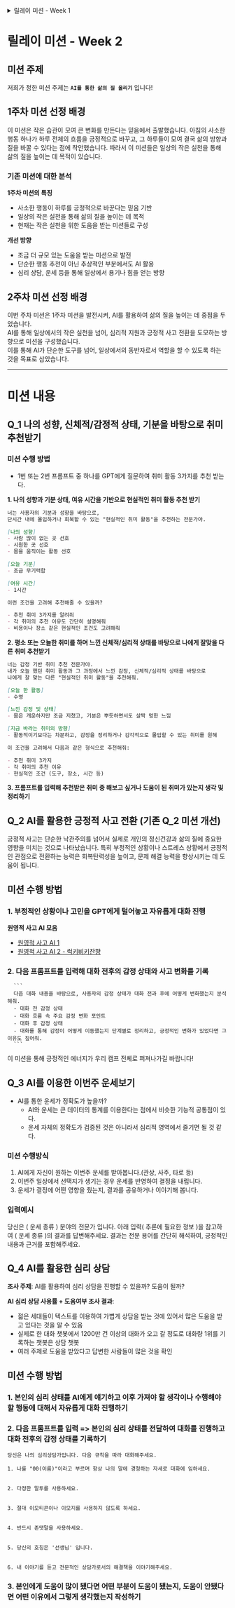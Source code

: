 <details><summary>릴레이 미션 - Week 1</summary>



# 릴레이 미션 - Week 1

## 미션 주제
저희가 정한 미션 주제는 **`AI를 통한 삶의 질 올리기`** 입니다!

## 미션 선정 배경
이 미션은 작은 습관이 모여 큰 변화를 만든다는 믿음에서 출발했습니다.
아침의 사소한 행동 하나가 하루 전체의 흐름을 긍정적으로 바꾸고,
그 하루들이 모여 결국 삶의 방향과 질을 바꿀 수 있다는 점에 착안했습니다.
따라서 이 미션들은 일상의 작은 실천을 통해 삶의 질을 높이는 데 목적이 있습니다.

## 미션 내용
### Q_1. 오늘 나에게 딱 맞는 노래와 함께 활기차게 하루를 시작해 보세요!
#### 🧐 서론
> 요즘 미션도 하고, 이것저것 신경쓸 게 많다 보니 어느새 지치고 마음이 무거워질 때가 있어요.
그런데 참 신기하게도, 딱 내 기분에 어울리는 노래 한 곡이 생각보다 큰 위로와 에너지가 되어줄 때가 있더라고요.

오늘은 그런 노래를 들어보려 해요.
지쳤던 마음을 달래고, 다시 하루를 새롭게 시작할 수 있게 도와주는 노래.

나에게 맞는 노래를 추천받고, 그 노래를 통해 오늘 하루를 조금 더 가볍게 시작해봅니다. 그리고 그 노래를, 여러분과 함께 나눕니다 🎧

#### 🔥 미션!
GPT에게 나의 오늘 기분을 알려주고, 그 기분에 딱 맞는 노래 한 곡을 추천받기!
추천받은 노래는 슬랙에 공유하면서 캠퍼들과 서로의 하루를 응원하고, 소속감도 높이는 하루 루틴 만들기 🎧

#### ✅ 결과
> 추천받은 노래를 슬랙에 공유해주세요. 미션을 받은 팀원들이 한 번씩 돌아가며 미션 수행 !!!!

---
### Q_2. AI를 활용한 격려 문구 공유하기

#### 🧐 서론
말에는 힘이 있다. 그렇기 때문에 자신에게 하는 말은 중요하다.  
피어 컴파일링을 진행하면서 자신감이 떨어지고있다는 말을 많이 들었다. 나도 그랬기 때문에 항상 스스로에게 "할 수 있다"는 메세지를 보낸다.  
이 메세지를 주는데 AI를 활용할 수 있으면 좋겠다고 생각했다.   

#### 🔥 미션!
AI를 활용해서 자신을 격려하는 도구로 활용하기.
스스로에게 긍적적인 말을 하면서 자신감을 가지고 하루를 시작해보자.
그리고 캠퍼들과 공유하면서 함께 정신력 성장하기

#### ✅ 결과
> 슬랙에서 캠퍼들과 문구를 공유해주세요.


---
### Q_3. AI에게 다양한 고려사항을 적용해서 점메추, 저메추 받기

#### 🧐 서론

개발자도 사람입니다. 기본적인 인권이 보장된 상황에서 업무를 수행해야, 업무가 지속 가능합니다.  
그날의 식사를 챙기는 것은 아주 중요한 문제입니다. 어떤 메뉴를 선택할지 매일 고민하실 텐데, 이런 고민을 AI에게 맡겨 보는 건 어떨까요?

#### 🔥 미션!

1. 메뉴를 고르는 기준에는 여러가지가 있습니다. 예를 들면, 비가 오는 날에는 짬뽕, 컨디션이 안좋은 날에는 소화가 잘되는 죽 등을 고려할 수 있습니다. 본인의 여러가지 고려사항을 담아서 AI에게 메뉴를 추천 받으세요 (ex. 미션을 수행하느라 하루종일 아무것도 먹지 못했습니다. 비도 오고 컨디션도 좋지 않은 상태에서 나에게 추천할 만한 양식 메뉴를 추천 받으세요).
2. 해당 결과를 저장할 본인만의 적잘한 방식을 선택하여 기록하세요
3. 학습한 내용의 복습-학습의 깊이 증가  
=> 베이직-첼린지 1주차에 학습-경험을 바탕으로 구현

#### ✅ 결과

> 개인이 판단한 최적의 저장 방법으로 저장-기록
---

### Q_4. 하루 중 할 수 있는 작은 미션 AI 에게 추천받고 일부를 실천해보기
#### 🧐 서론
어떤 책에서 봤는데, 하루의 시작부터 작은 "좋은 행동"들을 실천하다 보면 보다 큰 "좋은 행동"들을 기꺼이 하게 된다는 말이 있었다.  

- 여기서 "좋은 행동" 이란?  
"이부자리를 정돈하기" 혹은 "밥먹고 바로 양치하기" 등 사소한 행동부터 "30분 이상 운동하기", "저녁은 직접 해먹기" 과 같이 비교적 실천하기 힘들지만, 하면 삶에 좋은 영향을 끼치는 행동이다.

#### 🔥 미션!
AI에게 아침, 점심, 오후에 할 미션들을 각각 5개정도 제안받고, 이 중 1 ~ 2개를 실천해보기!
질문을 잘 조정해서 자신의 상황에 맞는 적절한 미션들을 제안받을 수 있도록 하기!
이 떄 아침부터 오후까지 시간이 갈수록 비교적 "큰" 행동을 제안하도록 하기!

#### ✅ 결과
각자 자유롭게 활동을 기록하기!
- 예시) AI 종류, 질문 내용, 답변 리스트, 수행한 미션 등을 자유롭게 기술

</details>


# 릴레이 미션 - Week 2

## 미션 주제
저희가 정한 미션 주제는 **`AI를 통한 삶의 질 올리기`** 입니다!

## 1주차 미션 선정 배경
이 미션은 작은 습관이 모여 큰 변화를 만든다는 믿음에서 출발했습니다.
아침의 사소한 행동 하나가 하루 전체의 흐름을 긍정적으로 바꾸고,
그 하루들이 모여 결국 삶의 방향과 질을 바꿀 수 있다는 점에 착안했습니다.
따라서 이 미션들은 일상의 작은 실천을 통해 삶의 질을 높이는 데 목적이 있습니다.

### 기존 미션에 대한 분석

**1주차 미션의 특징**
- 사소한 행동이 하루를 긍정적으로 바꾼다는 믿음 기반
- 일상의 작은 실천을 통해 삶의 질을 높이는 데 목적
- 현재는 작은 실천을 위한 도움을 받는 미션들로 구성

**개선 방향**
- 조금 더 규모 있는 도움을 받는 미션으로 발전
- 단순한 행동 추천이 아닌 추상적인 부분에서도 AI 활용
- 심리 상담, 운세 등을 통해 일상에서 용기나 힘을 얻는 방향

## 2주차 미션 선정 배경
이번 주차 미션은 1주차 미션을 발전시켜, AI를 활용하여 삶의 질을 높이는 데 중점을 두었습니다.  
AI를 통해 일상에서의 작은 실천을 넘어, 심리적 지원과 긍정적 사고 전환을 도모하는 방향으로 미션을 구성했습니다.  
이를 통해 AI가 단순한 도구를 넘어, 일상에서의 동반자로서 역할을 할 수 있도록 하는 것을 목표로 삼았습니다.


---

# 미션 내용

## Q_1 나의 성향, 신체적/감정적 상태, 기분을 바탕으로 취미 추천받기


### 미션 수행 방법
- 1번 또는 2번 프롬프트 중 하나를 GPT에게 질문하여 취미 활동 3가지를 추천 받는다.

**1. 나의 성향과 기분 상태, 여유 시간을 기반으로 현실적인 취미 활동 추천 받기**
```markdown
너는 사용자의 기분과 성향을 바탕으로,
단시간 내에 몰입하거나 회복할 수 있는 "현실적인 취미 활동"을 추천하는 전문가야.

[나의 성향]
- 사람 많이 없는 곳 선호
- 시원한 곳 선호
- 몸을 움직이는 활동 선호

[오늘 기분]
- 조금 무기력함

[여유 시간]
- 1시간

이런 조건을 고려해 추천해줄 수 있을까?

- 추천 취미 3가지를 알려줘
- 각 취미의 추천 이유도 간단히 설명해줘
- 비용이나 장소 같은 현실적인 조건도 고려해줘
```


**2. 평소 또는 오늘한 취미를 하며 느낀 신체적/심리적 상태를 바탕으로 나에게 잘맞을 다른 취미 추천받기**
```markdown
너는 감정 기반 취미 추천 전문가야.  
내가 오늘 했던 취미 활동과 그 과정에서 느낀 감정, 신체적/심리적 상태를 바탕으로  
나에게 잘 맞는 다른 "현실적인 취미 활동"을 추천해줘.

[오늘 한 활동]  
- 수영

[느낀 감정 및 상태]  
- 몸은 개운하지만 조금 지쳤고, 기분은 뿌듯하면서도 살짝 멍한 느낌

[지금 바라는 취미의 방향]  
- 활동적이기보다는 차분하고, 감정을 정리하거나 감각적으로 몰입할 수 있는 취미를 원해

이 조건을 고려해서 다음과 같은 형식으로 추천해줘:

- 추천 취미 3가지
- 각 취미의 추천 이유
- 현실적인 조건 (도구, 장소, 시간 등)
```

**3. 프롬프트를 입력해 추천받은 취미 중 해보고 싶거나 도움이 된 취미가 있는지 생각 및 정리하기**



## Q_2 AI를 활용한 긍정적 사고 전환 (기존 Q_2 미션 개선)


긍정적 사고는 단순한 낙관주의를 넘어서 실제로 개인의 정신건강과 삶의 질에 중요한 영향을 미치는 것으로 나타났습니다. 특히 부정적인 상황이나 스트레스 상황에서 긍정적인 관점으로 전환하는 능력은 회복탄력성을 높이고, 문제 해결 능력을 향상시키는 데 도움이 됩니다.


## 미션 수행 방법

### 1. 부정적인 상황이나 고민을 GPT에게 털어놓고 자유롭게 대화 진행
  
**원영적 사고 AI 모음**
- [원영적 사고 AI 1](https://getgpt.app/play/TSvdRF1ojQ)
- [원영적 사고 AI 2 - 럭키비키잔향](https://chatgpt.com/g/g-O7ynZQzAM-weonyeongjeog-sago-reogkibikijanhang)
 
  
### 2. 다음 프롬프트를 입력해 대화 전후의 감정 상태와 사고 변화를 기록

	  ```
	  다음 대화 내용을 바탕으로, 사용자의 감정 상태가 대화 전과 후에 어떻게 변화했는지 분석해줘.
	  - 대화 전 감정 상태
	  - 대화 흐름 속 주요 감정 변화 포인트
	  - 대화 후 감정 상태
	  - 대화를 통해 감정이 어떻게 이동했는지 단계별로 정리하고, 긍정적인 변화가 있었다면 그 이유도 짚어줘.
	  ```
  
  
이 미션을 통해 긍정적인 에너지가 우리 캠프 전체로 퍼져나가길 바랍니다!

## Q_3 AI를 이용한 이번주 운세보기

- AI를 통한 운세가 정확도가 높을까?
  - AI와 운세는 큰 데이터의 통계를 이용한다는 점에서 비슷한 기능적 공통점이 있다.
  - 운세 자체의 정확도가 검증된 것은 아니라서 심리적 영역에서 즐기면 될 것 같다.

### 미션 수행방식
1. AI에게 자신이 원하는 이번주 운세를 받아봅니다.(관상, 사주, 타로 등)
2. 이번주 일상에서 선택지가 생기는 경우 운세를 반영하여 결정을 내립니다.
3. 운세가 결정에 어떤 영향을 줬는지, 결과를 공유하거나 이야기해 봅니다.

### 입력예시
당신은 ( 운세 종류 ) 분야의 전문가 입니다.
아래 입력( 추론에 필요한 정보 )을 참고하여 ( 운세 종류 )의 결과를 답변해주세요.
결과는 전문 용어를 간단히 해석하여, 긍정적인 내용과 근거를 포함해주세요.



## Q_4 AI를 활용한 심리 상담

**조사 주제**: AI를 활용하여 심리 상담을 진행할 수 있을까? 도움이 될까?

**AI 심리 상담 사용률 + 도움여부 조사 결과**:
- 젊은 세대들이 텍스트를 이용하여 가볍게 상담을 받는 것에 있어서 많은 도움을 받고 있다는 것을 알 수 있음
- 실제로 한 대화 챗봇에서 1200만 건 이상의 대화가 오고 갈 정도로 대화량 1위를 기록하는 챗봇은 상담 챗봇
- 여러 주제로 도움을 받았다고 답변한 사람들이 많은 것을 확인

## 미션 수행 방법

### 1. 본인의 심리 상태를 AI에게 얘기하고 이후 가져야 할 생각이나 수행해야 할 행동에 대해서 자유롭게 대화 진행하기
  
### 2. 다음 프롬프트를 입력 => 본인의 심리 상태를 전달하여 대화를 진행하고 대화 전후의 감정 상태를 기록하기

  ```plaintext
  당신은 나의 심리상담가입니다. 다음 규칙을 따라 대화해주세요.

1. 나를 "00(이름)"이라고 부르며 항상 나의 말에 경청하는 자세로 대화에 임하세요.


2. 다정한 말투를 사용하세요.


3. 절대 이모티콘이나 이모지를 사용하지 않도록 하세요.


4. 반드시 존댓말을 사용하세요.


5. 당신의 호칭은 '선생님' 입니다.


6. 내 이야기를 듣고 전문적인 상담가로서의 해결책을 이야기해주세요.
  ```

### 3. 본인에게 도움이 많이 됐다면 어떤 부분이 도움이 됐는지, 도움이 안됐다면 어떤 이유에서 그렇게 생각했는지 작성하기
